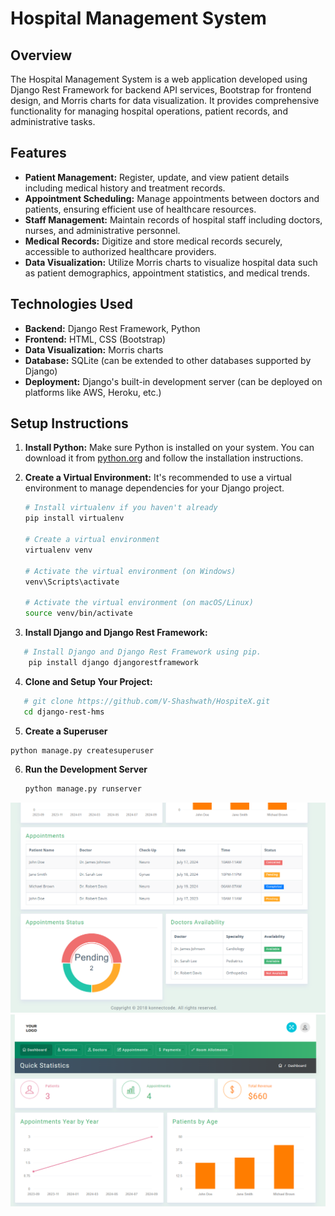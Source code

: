 # Hospital Management System

## Overview
The Hospital Management System is a web application developed using Django Rest Framework for backend API services, Bootstrap for frontend design, and Morris charts for data visualization. It provides comprehensive functionality for managing hospital operations, patient records, and administrative tasks.

## Features
- **Patient Management:** Register, update, and view patient details including medical history and treatment records.
- **Appointment Scheduling:** Manage appointments between doctors and patients, ensuring efficient use of healthcare resources.
- **Staff Management:** Maintain records of hospital staff including doctors, nurses, and administrative personnel.
- **Medical Records:** Digitize and store medical records securely, accessible to authorized healthcare providers.
- **Data Visualization:** Utilize Morris charts to visualize hospital data such as patient demographics, appointment statistics, and medical trends.

## Technologies Used
- **Backend:** Django Rest Framework, Python
- **Frontend:** HTML, CSS (Bootstrap)
- **Data Visualization:** Morris charts
- **Database:** SQLite (can be extended to other databases supported by Django)
- **Deployment:** Django's built-in development server (can be deployed on platforms like AWS, Heroku, etc.)

## Setup Instructions
1. **Install Python:**
   Make sure Python is installed on your system. You can download it from [python.org](https://www.python.org/downloads/) and follow the installation instructions.

2. **Create a Virtual Environment:**
   It's recommended to use a virtual environment to manage dependencies for your Django project.
   
   ```bash
   # Install virtualenv if you haven't already
   pip install virtualenv
   
   # Create a virtual environment
   virtualenv venv
   
   # Activate the virtual environment (on Windows)
   venv\Scripts\activate
   
   # Activate the virtual environment (on macOS/Linux)
   source venv/bin/activate

 3. **Install Django and Django Rest Framework:**
```bash
   # Install Django and Django Rest Framework using pip.
    pip install django djangorestframework
```
4. **Clone and Setup Your Project:**
```bash
   # git clone https://github.com/V-Shashwath/HospiteX.git
   cd django-rest-hms
```
5. **Create a Superuser**
```bash
python manage.py createsuperuser
```
6. **Run the Development Server**
   ```bash
   python manage.py runserver
   ```
![Image 1](1.png)
![Image 2](2.png)
